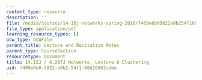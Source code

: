 ```yaml
---
content_type: resource
description: ''
file: /media/courses/14-15j-networks-spring-2018/f409e6b05822a0b254f168d26862cebe_MIT14_15JS18_lec8.pdf
file_type: application/pdf
learning_resource_types: []
ocw_type: OCWFile
parent_title: Lecture and Recitation Notes
parent_type: CourseSection
resourcetype: Document
title: 14.15J / 6.207J Networks, Lecture 8 Clustering
uid: f409e6b0-5822-a0b2-54f1-68d26862cebe
---
```

